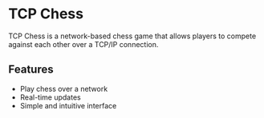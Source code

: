 # TCP Chess

TCP Chess is a network-based chess game that allows players to compete against each other over a TCP/IP connection.

## Features

- Play chess over a network
- Real-time updates
- Simple and intuitive interface